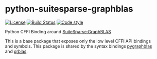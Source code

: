 # python-suitesparse-graphblas

[![License](https://img.shields.io/badge/License-Apache%202.0-blue.svg)](https://github.com/GraphBLAS/python-suitesparse-graphblas/blob/main/LICENSE)
[![Build Status](https://github.com/GraphBLAS/python-suitesparse-graphblas/workflows/Build%20and%20Test/badge.svg)](https://github.com/GraphBLAS/python-suitesparse-graphblas/actions)
[![Code style](https://img.shields.io/badge/code%20style-black-000000.svg)](https://github.com/psf/black)

Python CFFI Binding around
[SuiteSparse:GraphBLAS](https://github.com/DrTimothyAldenDavis/GraphBLAS)

This is a base package that exposes only the low level CFFI API
bindings and symbols.  This package is shared by the syntax bindings
[pygraphblas](https://github.com/Graphegon/pygraphblas) and
[grblas](https://github.com/metagraph-dev/grblas).
